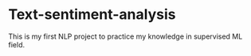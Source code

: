# Text-sentiment-analysis
This is my first NLP project to practice my knowledge in supervised ML field.
